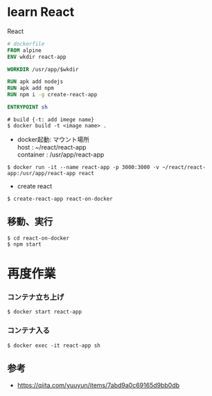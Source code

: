 # learn React
React


``` dockerfile
# dockerfile
FROM alpine
ENV wkdir react-app

WORKDIR /usr/app/$wkdir

RUN apk add nodejs
RUN apk add npm
RUN npm i -g create-react-app

ENTRYPOINT sh
```
```
# build {-t: add imege name}
$ docker build -t <image name> .
```

- docker起動: マウント場所  
  host : ~/react/react-app  
  container : /usr/app/react-app
```
$ docker run -it --name react-app -p 3000:3000 -v ~/react/react-app:/usr/app/react-app react
```

- create react
```
$ create-react-app react-on-docker
```

## 移動、実行
```
$ cd react-on-docker
$ npm start
```
# 再度作業

### コンテナ立ち上げ
```
$ docker start react-app
```

### コンテナ入る
```
$ docker exec -it react-app sh
```

## 参考
 - https://qiita.com/yuuyun/items/7abd9a0c69165d9bb0db